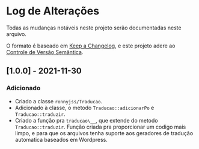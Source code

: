 # Log de Alterações

Todas as mudanças notáveis neste projeto serão documentadas neste arquivo.

O formato é baseado em [Keep a Changelog](https://keepachangelog.com/en/1.0.0/),
e este projeto adere ao [Controle de Versão Semântica](https://semver.org/spec/v2.0.0.html).

## [1.0.0] - 2021-11-30

### Adicionado

- Criado a classe `ronnyjss/Traducao`.
- Adicionado à classe, o metodo `Traducao::adicionarPo` e `Traducao::traduzir`.
- Criado a função pra `traducao\__`, que extende do metodo `Traducao::traduzir`. Função criada pra proporcionar um codigo mais limpo, e para que os arquivos tenha suporte aos geradores de tradução automatica baseados em Wordpress.
